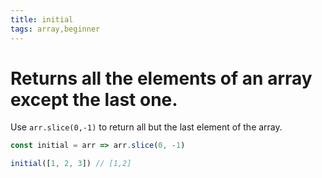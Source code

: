 ```yaml
---
title: initial
tags: array,beginner
---
```


# Returns all the elements of an array except the last one.

Use `arr.slice(0,-1)` to return all but the last element of the array.

```js
const initial = arr => arr.slice(0, -1)
```

```js
initial([1, 2, 3]) // [1,2]
```
